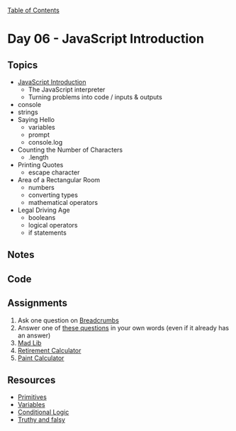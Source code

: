 [Table of Contents](/README.md)

# Day 06 - JavaScript Introduction

## Topics
* [JavaScript Introduction](/units/javascript-introduction)
	* The JavaScript interpreter
	* Turning problems into code / inputs & outputs
* console
* strings
* Saying Hello
	* variables
	* prompt
	* console.log
* Counting the Number of Characters
	* .length
* Printing Quotes
	* escape character
* Area of a Rectangular Room
	* numbers
	* converting types
	* mathematical operators
* Legal Driving Age
	* booleans
	* logical operators
	* if statements

## Notes

## Code
<!-- Make sure to update the XX in the folder name if you uncomment this block-->
<!-- [Code we wrote in class today](https://github.com/TIY-Austin-Front-End-Engineering/Curriculum/tree/feb2016/notes/day-XX/code) -->

## Assignments
1. Ask one question on [Breadcrumbs](http://tiy.breadcrumbsqa.com/)
1. Answer one of [these questions](http://tiy.breadcrumbsqa.com/index/index/day-06) in your own words (even if it already has an answer)
1. [Mad Lib](https://online.theironyard.com/library/paths/115/units/378/assignments/678)
1. [Retirement Calculator](https://online.theironyard.com/library/paths/115/units/378/assignments/679)
1. [Paint Calculator](https://online.theironyard.com/library/paths/115/units/378/assignments/680)

## Resources
* [Primitives](../units/javascript-primitives)
* [Variables](../units/javascript-variables)
* [Conditional Logic](../units/javascript-if-statements)
* [Truthy and falsy](http://www.sitepoint.com/javascript-truthy-falsy/)
